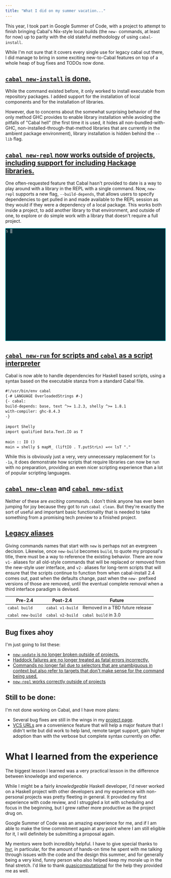 ```yaml
---
title: "What I did on my summer vacation..."
---
```


This year, I took part in Google Summer of Code, with a project to attempt to finish bringing Cabal's Nix-style local builds (the `new-` commands, at least for now) up to parity with the old stateful methodology of using `cabal-install`.

While I'm not sure that it covers every single use for legacy cabal out there, I did manage to bring in some exciting new-to-Cabal features on top of a whole heap of bug fixes and TODOs now done.

<!-- more -->

## [`cabal new-install` is done.](https://github.com/haskell/cabal/issues/5399)
	
While the command existed before, it only worked to install executable from repository packages. I added support for the installation of local components and for the installation of libraries.

However, due to concerns about the somewhat surprising behavior of the only method GHC provides to enable library installation while avoiding the pitfalls of "Cabal hell" (the first time it is used, it hides all non-bundled-with-GHC, non-installed-through-that-method libraries that are currently in the ambient package environment), library installation is hidden behind the `--lib` flag.

## [`cabal new-repl` now works outside of projects, including support for including Hackage libraries.](https://github.com/haskell/cabal/issues/5454)

One often-requested feature that Cabal hasn't provided to date is a way to play around with a library in the REPL with a single command. Now, `new-repl` supports a new flag, `--build-depends`, that allows users to specify dependencies to get pulled in and made available to the REPL session as they would if they were a dependency of a local package. This works both inside a project, to add another library to that environment, and outside of one, to explore or do simple work with a library that doesn't require a full project.

![new-repl in use.](new-repl-demo.gif)

## [`cabal new-run` for scripts and `cabal` as a script interpreter](https://github.com/haskell/cabal/issues/5483)

Cabal is now able to handle dependencies for Haskell based scripts, using a syntax based on the executable stanza from a standard Cabal file.

```
#!/usr/bin/env cabal
{-# LANGUAGE OverloadedStrings #-}
{- cabal:
build-depends: base, text ^>= 1.2.3, shelly ^>= 1.8.1
with-compiler: ghc-8.4.3
-}

import Shelly
import qualified Data.Text.IO as T

main :: IO ()
main = shelly $ mapM_ (liftIO . T.putStrLn) =<< lsT "."
```

While this is obviously just a very, very unnecessary replacement for `ls -1a`, it does demonstrate how scripts that require libraries can now be run with no preparation, providing an even nicer scripting experience than a lot of popular scripting languages. 

## [`cabal new-clean`](https://github.com/haskell/cabal/issues/5357) and [`cabal new-sdist`](https://github.com/haskell/cabal/issues/5389)

Neither of these are *exciting* commands. I don't think anyone has ever been jumping for joy because they got to run `cabal clean`. But they're exactly the sort of useful and important basic functionality that is needed to take something from a promising tech preview to a finished project.

## [Legacy aliases](https://github.com/haskell/cabal/issues/5358)

Giving commands names that start with `new` is perhaps not an evergreen decision. Likewise, once `new-build` becomes `build`, to quote my proposal's title, there must be a way to reference the existing behavior. There are now `v1-` aliases for all old-style commands that will be replaced or removed from the new-style user interface, and `v2-` aliases for long-term scripts that will ensure that the scripts continue to function from when cabal-install 2.4 comes out, past when the defaults change, past when the `new-` prefixed versions of those are removed, until the eventual complete removal when a third interface paradigm is devised.


Pre-2.4           | Post-2.4         | Future                         
------------------|------------------|--------------------------------
`cabal build`     | `cabal v1-build` | Removed in a TBD future release 
`cabal new-build` | `cabal v2-build` | `cabal build` in 3.0            


## Bug fixes ahoy

I'm just going to list these:

- [`new-update` is no longer broken outside of projects.](https://github.com/haskell/cabal/issues/5398)
- [Haddock failures are no longer treated as fatal errors incorrectly.](https://github.com/haskell/cabal/issues/5459)
- [Commands no longer fail due to selectors that are unambiguous in context but also refer to targets that don't make sense for the command being used.](https://github.com/haskell/cabal/issues/5461)
- [`new-repl` works correctly outside of projects](https://github.com/haskell/cabal/issues/5425)

## Still to be done:

I'm not done working on Cabal, and I have more plans:

- Several bug fixes are still in the wings in my [project page](https://github.com/haskell/cabal/projects/6).
- [VCS URLs](https://github.com/haskell/cabal/issues/5522) are a convenience feature that will help a major feature that I didn't write but did work to help land, remote target support, gain higher adoption than with the verbose but complete syntax currently on offer.

# What I learned from the experience

The biggest lesson I learned was a very practical lesson in the difference between knowledge and experience. 

While I might be a fairly *knowledgeable* Haskell developer, I'd never worked on a Haskell project with other developers and my experience with non-personal projects was pretty fleeting in general. It provided my first experience with code review, and I struggled a lot with scheduling and focus in the beginning, but I grew rather more productive as the project drug on.

Google Summer of Code was an amazing experience for me, and if I am able to make the time commitment again at any point where I am still eligible for it, I will definitely be submitting a proposal again.

My mentors were both incredibly helpful. I have to give special thanks to [hvr](https://github.com/hvr), in particular, for the amount of hands-on time he spent with me talking through issues with the code and the design this summer, and for generally being a very kind, funny person who also helped keep my morale up in the final stretch. I'd like to thank [quasicomputational](https://github.com/quasicomputational) for the help they provided me as well.
